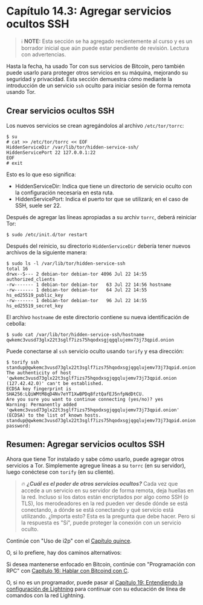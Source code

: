 # Capítulo 14.3: Agregar servicios ocultos SSH

> :information_source: **NOTE:** Esta sección se ha agregado recientemente al curso y es un borrador inicial que aún puede estar pendiente de revisión. Lectura con advertencias.

Hasta la fecha, ha usado Tor con sus servicios de Bitcoin, pero también puede usarlo para proteger otros servicios en su máquina, mejorando su seguridad y privacidad. Esta sección demuestra cómo mediante la introducción de un servicio `ssh` oculto para iniciar sesión de forma remota usando Tor.

## Crear servicios ocultos SSH

Los nuevos servicios se crean agregándolos al archivo `/etc/tor/torrc`:
```
$ su 
# cat >> /etc/tor/torrc << EOF
HiddenServiceDir /var/lib/tor/hidden-service-ssh/
HiddenServicePort 22 127.0.0.1:22
EOF
# exit
```
Esto es lo que eso significa:

* HiddenServiceDir: Indica que tiene un directorio de servicio oculto con la configuración necesaria en esta ruta.
* HiddenServicePort: Indica el puerto tor que se utilizará; en el caso de SSH, suele ser 22.

Después de agregar las líneas apropiadas a su archiv `torrc`, deberá reiniciar Tor:

```
$ sudo /etc/init.d/tor restart
```
Después del reinicio, su directorio `HiddenServiceDir` debería tener nuevos archivos de la siguiente manera:
```
$ sudo ls -l /var/lib/tor/hidden-service-ssh
total 16
drwx--S--- 2 debian-tor debian-tor 4096 Jul 22 14:55 authorized_clients
-rw------- 1 debian-tor debian-tor   63 Jul 22 14:56 hostname
-rw------- 1 debian-tor debian-tor   64 Jul 22 14:55 hs_ed25519_public_key
-rw------- 1 debian-tor debian-tor   96 Jul 22 14:55 hs_ed25519_secret_key
```
El archivo `hostname` de este directorio contiene su nueva identificación de cebolla:
```
$ sudo cat /var/lib/tor/hidden-service-ssh/hostname
qwkemc3vusd73glx22t3sglf7izs75hqodxsgjqgqlujemv73j73qpid.onion
```
Puede conectarse al `ssh` servicio oculto usando `torify` y esa dirección:
```
$ torify ssh standup@qwkemc3vusd73glx22t3sglf7izs75hqodxsgjqgqlujemv73j73qpid.onion
The authenticity of host 'qwkemc3vusd73glx22t3sglf7izs75hqodxsgjqgqlujemv73j73qpid.onion (127.42.42.0)' can't be established.
ECDSA key fingerprint is SHA256:LQiWMtM8qD4Nv7eYT1XwBPDq8fztQafEJ5nfpNdDtCU.
Are you sure you want to continue connecting (yes/no)? yes
Warning: Permanently added 'qwkemc3vusd73glx22t3sglf7izs75hqodxsgjqgqlujemv73j73qpid.onion' (ECDSA) to the list of known hosts.
standup@qwkemc3vusd73glx22t3sglf7izs75hqodxsgjqgqlujemv73j73qpid.onion's password: 
```
## Resumen: Agregar servicios ocultos SSH

Ahora que tiene Tor instalado y sabe cómo usarlo, puede agregar otros servicios a Tor. Simplemente agregue líneas a su `torrc` (en su servidor), luego conéctese con `torify` (en su cliente).

> :fire: ***¿Cuál es el poder de otros servicios ocultos?*** Cada vez que accede a un servicio en su servidor de forma remota, deja huellas en la red. Incluso si los datos están encriptados por algo como SSH (o TLS), los merodeadores en la red pueden ver desde dónde se está conectando, a dónde se está conectando y qué servicio está utilizando. ¿Importa esto? Esta es la pregunta que debe hacer. Pero si la respuesta es "Sí", puede proteger la conexión con un servicio oculto.

Continúe con "Uso de i2p" con el [Capítulo quince](15_0_Usando_i2p.md).

O, si lo prefiere, hay dos caminos alternativos:

Si desea mantenerse enfocado en Bitcoin, continúe con "Programación con RPC" con [Capítulo 16: Hablar con Bitcoind con C](16_0_Hablando_a_Bitcoind_con_C.md).

O, si no es un programador, puede pasar al [Capítulo 19: Entendiendo la configuración de Lightning](19_0_Entendiendo_Su_Configuracion_Lightning.md) para continuar con su educación de línea de comandos con la red Lightning.
